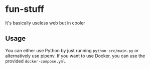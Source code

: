 # fun-stuff
It's basically useless web but in cooler

## Usage
You can either use Python by just running `python src/main.py` or alternatively use pipenv. If you want to use Docker, you can use the provided `docker-compose.yml`.
